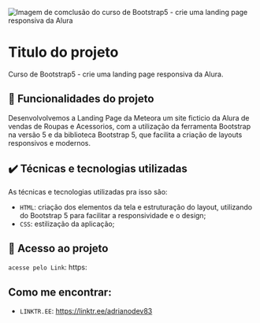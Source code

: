 ![Imagem de comclusão do curso de Bootstrap5 - crie uma landing page responsiva da Alura](https://i.imgur.com/vkgafcM.png)

# Titulo do projeto

Curso de Bootstrap5 - crie uma landing page responsiva da Alura.

## 🔨 Funcionalidades do projeto

Desenvolvolvemos a Landing Page da Meteora um site ficticio da Alura de vendas de Roupas e Acessorios, com a utilização da ferramenta Bootstrap na versão 5 e da biblioteca Bootstrap 5, que facilita a criação de layouts responsivos e modernos.

## ✔️ Técnicas e tecnologias utilizadas

As técnicas e tecnologias utilizadas pra isso são:

- `HTML`: criação dos elementos da tela e estruturação do layout, utilizando do Bootstrap 5 para facilitar a responsividade e o design;
- `CSS`: estilização da aplicação;

## 📁 Acesso ao projeto

`acesse pelo Link`: https:

## Como me encontrar:

- `LINKTR.EE`: https://linktr.ee/adrianodev83

